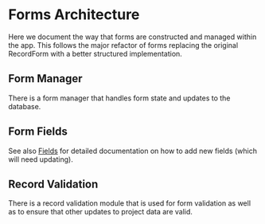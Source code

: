 # Forms Architecture

Here we document the way that forms are constructed and managed within the app. This follows
the major refactor of forms replacing the original RecordForm with a better structured implementation.

## Form Manager

There is a form manager that handles form state and updates to the database.

## Form Fields

See also [Fields](Fields.md) for detailed documentation on how to add new fields (which will need updating).

## Record Validation

There is a record validation module that is used for form validation as well as to ensure that other updates
to project data are valid.


